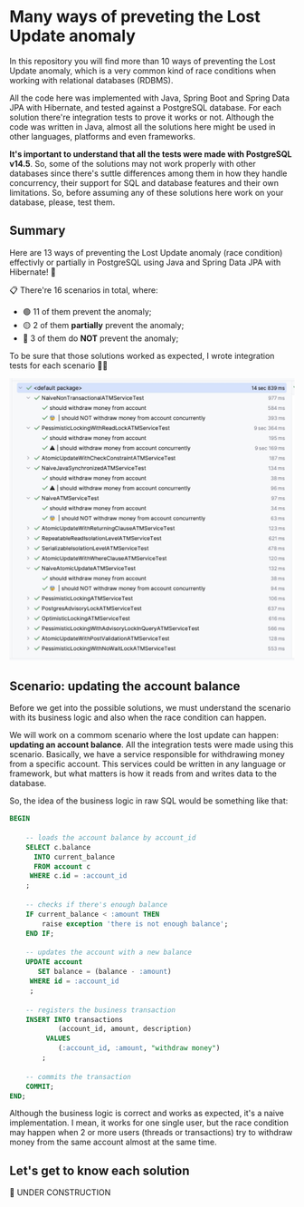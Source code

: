 # Many ways of preveting the Lost Update anomaly

In this repository you will find more than 10 ways of preventing the Lost Update anomaly, which is a very common kind of race conditions when working with relational databases (RDBMS).

All the code here was implemented with Java, Spring Boot and Spring Data JPA with Hibernate, and tested against a PostgreSQL database. For each solution there're integration tests to prove it works or not. Although the code was written in Java, almost all the solutions here might be used in other languages, platforms and even frameworks.

**It's important to understand that all the tests were made with PostgreSQL v14.5**. So, some of the solutions may not work properly with other databases since there's suttle differences among them in how they handle concurrency, their support for SQL and database features and their own limitations. So, before assuming any of these solutions here work on your database, please, test them.

## Summary

Here are 13 ways of preventing the Lost Update anomaly (race condition) effectivly or partially in PostgreSQL using Java and Spring Data JPA with Hibernate! 🥳

📋 There're 16 scenarios in total, where:

- 🟢 11 of them prevent the anomaly;
- 🟡 2 of them **partially** prevent the anomaly;
- 🔴 3 of them do **NOT** prevent the anomaly;

To be sure that those solutions worked as expected, I wrote integration tests for each scenario 💪🏻

![Test suite running on IntelliJ](test-suit-preventing-lost-update-anomaly.png "Test suite running on IntelliJ")

## Scenario: updating the account balance

Before we get into the possible solutions, we must understand the scenario with its business logic and also when the race condition can happen.

We will work on a commom scenario where the lost update can happen: **updating an account balance**. All the integration tests were made using this scenario. Basically, we have a service responsible for withdrawing money from a specific account. This services could be written in any language or framework, but what matters is how it reads from and writes data to the database.

So, the idea of the business logic in raw SQL would be something like that:

```sql
BEGIN

    -- loads the account balance by account_id
    SELECT c.balance
      INTO current_balance
      FROM account c
     WHERE c.id = :account_id
    ;

    -- checks if there's enough balance
    IF current_balance < :amount THEN
        raise exception 'there is not enough balance';
    END IF;

    -- updates the account with a new balance
    UPDATE account
       SET balance = (balance - :amount)
     WHERE id = :account_id
     ;

    -- registers the business transaction
    INSERT INTO transactions 
            (account_id, amount, description)
         VALUES 
            (:account_id, :amount, "withdraw money")
        ;

    -- commits the transaction
    COMMIT;
END;
```

Although the business logic is correct and works as expected, it's a naive implementation. I mean, it works for one single user, but the race condition may happen when 2 or more users (threads or transactions) try to withdraw money from the same account almost at the same time.


## Let's get to know each solution

🚧 UNDER CONSTRUCTION

